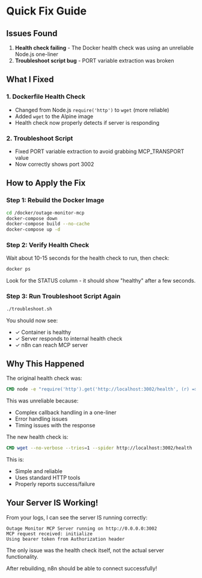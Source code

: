 # Quick Fix Guide

## Issues Found

1. **Health check failing** - The Docker health check was using an unreliable Node.js one-liner
2. **Troubleshoot script bug** - PORT variable extraction was broken

## What I Fixed

### 1. Dockerfile Health Check
- Changed from Node.js `require('http')` to `wget` (more reliable)
- Added `wget` to the Alpine image
- Health check now properly detects if server is responding

### 2. Troubleshoot Script
- Fixed PORT variable extraction to avoid grabbing MCP_TRANSPORT value
- Now correctly shows port 3002

## How to Apply the Fix

### Step 1: Rebuild the Docker Image

```bash
cd /docker/outage-monitor-mcp
docker-compose down
docker-compose build --no-cache
docker-compose up -d
```

### Step 2: Verify Health Check

Wait about 10-15 seconds for the health check to run, then check:

```bash
docker ps
```

Look for the STATUS column - it should show "healthy" after a few seconds.

### Step 3: Run Troubleshoot Script Again

```bash
./troubleshoot.sh
```

You should now see:
- ✓ Container is healthy
- ✓ Server responds to internal health check
- ✓ n8n can reach MCP server

## Why This Happened

The original health check was:
```dockerfile
CMD node -e "require('http').get('http://localhost:3002/health', (r) => {process.exit(r.statusCode === 200 ? 0 : 1)})"
```

This was unreliable because:
- Complex callback handling in a one-liner
- Error handling issues
- Timing issues with the response

The new health check is:
```dockerfile
CMD wget --no-verbose --tries=1 --spider http://localhost:3002/health || exit 1
```

This is:
- Simple and reliable
- Uses standard HTTP tools
- Properly reports success/failure

## Your Server IS Working!

From your logs, I can see the server IS running correctly:
```
Outage Monitor MCP Server running on http://0.0.0.0:3002
MCP request received: initialize
Using bearer token from Authorization header
```

The only issue was the health check itself, not the actual server functionality.

After rebuilding, n8n should be able to connect successfully!
